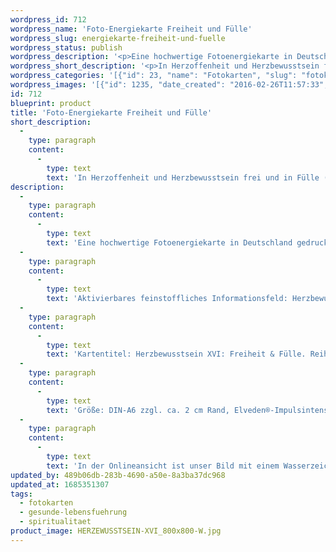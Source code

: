 ```yaml
---
wordpress_id: 712
wordpress_name: 'Foto-Energiekarte Freiheit und Fülle'
wordpress_slug: energiekarte-freiheit-und-fuelle
wordpress_status: publish
wordpress_description: '<p>Eine hochwertige Fotoenergiekarte in Deutschland gedruckt und in Handarbeit laminiert.  Sie ist in Postkartengröße (DIN-A6) gut zu transportieren und kann auch auf den Körper aufgelegt werden.</p><p>Aktivierbares feinstoffliches Informationsfeld: Herzbewusstsein - Freiheit - Fülle: Herzbewusstsein (im Sinne der Erweiterung des Verstandesbewusstseins um die Ebene der Emotionen) entwickeln. Hier speziell wahrhaftige Freiheit und Fülle. Dies beinhaltet z.B. auch, dass Gefühle von Konkurrenz in die individuell stimmige Haltung gewandelt werden können (wie z.B. die Entwicklung einer passenden Zukunftsperspektive für das eigene Leben; Lust und Freude am eigenen Dasein).</p><p>Kartentitel: Herzbewusstsein XVI: Freiheit &amp; Fülle. Reihe: Herzbewusstsein</p><p>Größe: DIN-A6 zzgl. ca. 2 cm Rand, Elveden®-Impulsintensität: DIN-A6: Et2,  DIN-A7: Et3<br />Andere Formate sind individuell für Sie innerhalb weniger Tage herstellbar. Bitte kontaktieren Sie uns hierfür unter <a href="mailto:info@elvedenverlag.de">info@elvedenverlag.de</a>.</p><p>In der Onlineansicht ist unser Bild mit einem Wasserzeichen geschützt. Wir bitten um Ihr Verständnis. Im Original ist der Schriftzung „Elveden Verlag Energiebild“ entfernt.</p><p><a href="https://my.feenbaum.de/anwendung-energiebilder-foto-laminiert/">Anwendungshinweise</a>      <a href="https://my.feenbaum.de/produktinformationen-fotokarten/">Produktinformationen</a></p>'
wordpress_short_description: '<p>In Herzoffenheit und Herzbewusstsein frei und in Fülle (persönlichem Reichtum) sein</p>'
wordpress_categories: '[{"id": 23, "name": "Fotokarten", "slug": "fotokarten"}, {"id": 38, "name": "Gesunde Lebensf\u00fchrung", "slug": "gesunde-lebensfuehrung"}, {"id": 36, "name": "Spiritualit\u00e4t", "slug": "spiritualitaet"}]'
wordpress_images: '[{"id": 1235, "date_created": "2016-02-26T11:57:33", "date_created_gmt": "2016-02-26T09:57:33", "date_modified": "2016-02-26T11:57:33", "date_modified_gmt": "2016-02-26T09:57:33", "src": "https://my.feenbaum.de/wp-content/uploads/2016/02/HERZEWUSSTSEIN-XVI_800x800-W.jpg", "name": "HERZEWUSSTSEIN-XVI_800x800-W", "alt": ""}]'
id: 712
blueprint: product
title: 'Foto-Energiekarte Freiheit und Fülle'
short_description:
  -
    type: paragraph
    content:
      -
        type: text
        text: 'In Herzoffenheit und Herzbewusstsein frei und in Fülle (persönlichem Reichtum) sein'
description:
  -
    type: paragraph
    content:
      -
        type: text
        text: 'Eine hochwertige Fotoenergiekarte in Deutschland gedruckt und in Handarbeit laminiert.  Sie ist in Postkartengröße (DIN-A6) gut zu transportieren und kann auch auf den Körper aufgelegt werden.'
  -
    type: paragraph
    content:
      -
        type: text
        text: 'Aktivierbares feinstoffliches Informationsfeld: Herzbewusstsein - Freiheit - Fülle: Herzbewusstsein (im Sinne der Erweiterung des Verstandesbewusstseins um die Ebene der Emotionen) entwickeln. Hier speziell wahrhaftige Freiheit und Fülle. Dies beinhaltet z.B. auch, dass Gefühle von Konkurrenz in die individuell stimmige Haltung gewandelt werden können (wie z.B. die Entwicklung einer passenden Zukunftsperspektive für das eigene Leben; Lust und Freude am eigenen Dasein).'
  -
    type: paragraph
    content:
      -
        type: text
        text: 'Kartentitel: Herzbewusstsein XVI: Freiheit & Fülle. Reihe: Herzbewusstsein'
  -
    type: paragraph
    content:
      -
        type: text
        text: 'Größe: DIN-A6 zzgl. ca. 2 cm Rand, Elveden®-Impulsintensität: DIN-A6: Et2,  DIN-A7: Et3'
  -
    type: paragraph
    content:
      -
        type: text
        text: 'In der Onlineansicht ist unser Bild mit einem Wasserzeichen geschützt. Wir bitten um Ihr Verständnis. Im Original ist der Schriftzung „Elveden Verlag Energiebild“ entfernt.'
updated_by: 489b06db-283b-4690-a50e-8a3ba37dc968
updated_at: 1685351307
tags:
  - fotokarten
  - gesunde-lebensfuehrung
  - spiritualitaet
product_image: HERZEWUSSTSEIN-XVI_800x800-W.jpg
---
```

